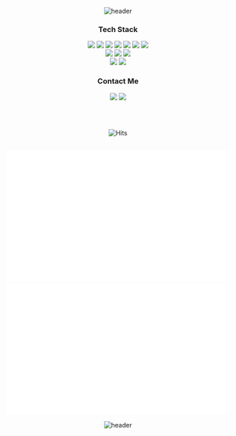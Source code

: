 <div align='center'> 
  
![header](https://capsule-render.vercel.app/api?type=waving&color=gradient&height=200&section=header&text=Dive%20in%20Front~%20🐳&fontSize=60&fontColor=fff&animation=twinkling&fontAlignY=40)

<h3 align="center">Tech Stack</h3>
  
<p align="center">
<img src="https://img.shields.io/badge/HTML-E34F26?style=flat&logo=HTML5&logoColor=white"/> 
<img src="https://img.shields.io/badge/CSS-1572B6?style=flat&logo=CSS3&logoColor=white"/>
<img src="https://img.shields.io/badge/JavaScript-F7DF1E?style=flat&logo=JavaScript&logoColor=white"/> 
<img src="https://img.shields.io/badge/TypeScript-3178C6?style=flat&logo=TypeScript&logoColor=white"/>
<img src="https://img.shields.io/badge/React-61DAFB?style=flat&logo=React&logoColor=white"/> 
<img src="https://img.shields.io/badge/Styled-DB7093?style=flat&logo=styledcomponents&logoColor=white"/>
<img src="https://img.shields.io/badge/Redux-764ABC?style=flat&logo=Redux&logoColor=white"/>
  <br/>
<img src="https://img.shields.io/badge/Python-3776AB?style=flat&logo=Python&logoColor=white"/>
<img src="https://img.shields.io/badge/Django-092E20?style=flat&logo=Django&logoColor=white"/>
<img src="https://img.shields.io/badge/AWS-232F3E?style=flat&logo=AmazonAWS&logoColor=white"/>
<br/>
<img src="https://img.shields.io/badge/Git-F05032?style=flat&logo=Git&logoColor=white"/> 
<img src="https://img.shields.io/badge/GitHub-181717?style=flat&logo=GitHub&logoColor=white"/>
</p>
  
  
<h3 align="center">Contact Me</h3>
  
  <p>
    
<a href="https://ttaerrim.tistory.com/"><img src="https://img.shields.io/badge/Tistory-84a7ac?style=flat" /></a>
<a href="mailto:ttrrr121@gmail.com"><img src="https://img.shields.io/badge/Gmail-EA4335?style=flat&logo=Gmail&logoColor=white" /></a>
  </p>
  
  <br/><br/>
 <p>
   
   ![Hits](https://hits.seeyoufarm.com/api/count/incr/badge.svg?url=https://github.com/ttaerrim/)      
   
  </p>
  <br/>
  <img src="https://raw.githubusercontent.com/ttaerrim/github-stats-transparent/a73a1b5c5019f442f3a91cf2971a37d68505f6f4/generated/overview.svg"/>
  <img src="https://raw.githubusercontent.com/ttaerrim/github-stats-transparent/a73a1b5c5019f442f3a91cf2971a37d68505f6f4/generated/languages.svg"/>
  
  
  
![header](https://capsule-render.vercel.app/api?type=waving&color=gradient&height=80&section=footer)

  
</div>
<!--
**ttaerrim/ttaerrim** is a ✨ _special_ ✨ repository because its `README.md` (this file) appears on your GitHub profile.

Here are some ideas to get you started:

- 🔭 I’m currently working on ...
- 🌱 I’m currently learning ...
- 👯 I’m looking to collaborate on ...
- 🤔 I’m looking for help with ...
- 💬 Ask me about ...
- 📫 How to reach me: ...
- 😄 Pronouns: ...
- ⚡ Fun fact: ...
-->
